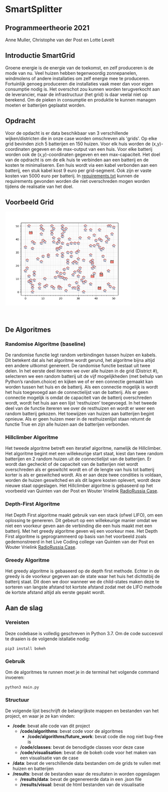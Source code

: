 # SmartSplitter
## Programmeertheorie 2021
Anne Muller, Christophe van der Post en Lotte Levelt
&nbsp;
## Introductie SmartGrid
Groene energie is de energie van de toekomst, en zelf produceren is de mode van nu. Veel huizen hebben tegenwoordig zonnepanelen, windmolens of andere installaties om zelf energie mee te produceren. Fortuinlijk genoeg produceren die installaties vaak meer dan voor eigen consumptie nodig is. Het overschot zou kunnen worden terugverkocht aan de leverancier, maar de infrastructuur (het grid) is daar veelal niet op berekend. Om de pieken in consumptie en produktie te kunnen managen moeten er batterijen geplaatst worden.
## Opdracht
Voor de opdacht is er data beschikbaar van 3 verschillende wijken/districten die in onze case worden omschreven als 'grids'. Op elke grid bevinden zich 5 batterijen en 150 huizen. Voor elk huis worden de (x,y)-coordinaten gegeven en de max-output van een huis. Voor elke batterij worden ook de (x,y)-coordinaten gegeven en een max-capaciteit. Het doel van de opdracht is om de elk huis te verbinden aan een batterij en de kosten te minimaliseren. Een huis wordt via een kabel verbonden aan een batterij, een stuk kabel kost 9 euro per grid-segment. Ook zijn er vaste kosten van 5000 euro per batterij. In [requirements.txt](docs/requirements.txt) kunnen de requirements gevonden worden die niet overschreden mogen worden tijdens de realisatie van het doel.
&nbsp;
## Voorbeeld Grid
<img src="docs/grid_district_1.png" style="width: 400px">

&nbsp;
## De Algoritmes
### Randomise Algoritme (baseline)
De randomise functie legt random verbindingen tussen huizen en kabels. Dit betekent dat als het algoritme wordt gerund, het algoritme bijna altijd een andere uitkomst genereert. De randomise functie bestaat uit twee delen. In het eerste deel itereren we over alle huizen in de grid (District #), selecteren we een random batterij uit de vijf mogelijkheden (met behulp van Python’s random.choice) en kijken we of er een connectie gemaakt kan worden tussen het huis en de batterij. Als een connectie mogelijk is wordt het huis toegevoegd aan de connectielijst van de batterij. Als er geen connectie mogelijk is omdat de capaciteit van de batterij overschreden wordt, wordt het huis aan een lijst ‘resthuizen’ toegevoegd. In het tweede deel van de functie itereren we over de resthuizen en wordt er weer een random batterij gekozen. Het toewijzen van huizen aan batterijen begint opnieuw. Als er geen huizen meer in de resthuizenlijst staan returnt de functie True en zijn alle huizen aan de batterijen verbonden.
&nbsp;
### Hillclimber Algoritme
Het tweede algoritme betreft een iteratief algoritme, namelijk de Hillclimber. Het algoritme begint met een willekeurige start staat, kiest dan twee random batterijen en 2 random huizen uit de connectielijst van de batterijen. Er wordt dan gecheckt of de capaciteit van de batterijen niet wordt overschreden als er geswitcht wordt en of de lengte van huis tot batterij korter is als er geswitched wordt. Als er aan deze twee condities is voldaan, worden de huizen geswitched en als dit lagere kosten oplevert, wordt deze nieuwe staat opgeslagen. Het Hillclimber algoritme is gebaseerd op het voorbeeld van Quinten van der Post en Wouter Vrielink [RadioRussia Case](https://github.com/minprog/radio_russia_demo/blob/college_2/code/algorithms/hillclimber.py).
&nbsp;
### Depth-First Algoritme
Het Depth First algoritme maakt gebruik van een stack (ofwel LIFO), om een oplossing te genereren.
Dit gebeurt op een willekeurige manier omdat we niet een voorkeur geven aan de verbinding die een huis maakt met een batterij. Met het greedy algoritme geven wij een voorkeur mee.
Het Depth First algoritme is geprogrammeerd op basis van het voorbeeld zoals gedemonstreerd in het Live Coding college van Quinten van der Post en Wouter Vrielink [RadioRussia Case](https://github.com/minprog/radio_russia_demo/blob/college_2/code/algorithms/depth_first.py).
&nbsp;
### Greedy Algoritme
Het greedy algoritme is gebaseerd op de depth first methode. Echter in de greedy is de voorkeur gegeven aan de state waar het huis het dichtstbij de batterij staat. Dit doen we door wanneer we de child-states maken deze te sorteren van langste afstand tot kortste afstand zodat met de LIFO methode de kortste afstand altijd als eerste gepakt wordt.
&nbsp;
## Aan de slag
### Vereisten
Deze codebase is volledig geschreven in Python 3.7. Om de code succesvol te draaien is de volgende istallatie nodig:
```
pip3 install bokeh
``` 
### Gebruik
Om de algoritmes te runnen moet je in de terminal het volgende command invoeren: 
```
python3 main.py
```
### Structuur
De volgende lijst beschrijft de belangrijkste mappen en bestanden van het project, en waar je ze kan vinden:
- **/code**: bevat alle code van dit project
    - **/code/algorithms**: bevat code voor de algoritmes
        - **/code/algorithms/future_work**: bevat code die nog niet bug-free is
    - **/code/classes**: bevat de benodigde classes voor deze case
    - **/code/visualisation**: bevat de de bokeh code voor het maken van een visualisatie van de case
- **/data**: bevat de verschillende data bestanden om de grids te vullen met huizen en batterijen
- **/results**: bevat de bestanden waar de resultaten in worden opgeslagen
    - **/results/data**: bevat de gegenereerde data in een .json file
    - **/results/visual**: bevat de html bestanden van de visualisatie